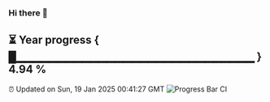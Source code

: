 ### Hi there 👋
⏳ Year progress { █▁▁▁▁▁▁▁▁▁▁▁▁▁▁▁▁▁▁▁▁▁▁▁▁▁▁▁▁▁ } 4.94 %
---
⏰ Updated on Sun, 19 Jan 2025 00:41:27 GMT
![Progress Bar CI](https://github.com/Moyi321/Moyi321/workflows/Progress%20Bar%20CI/badge.svg)
